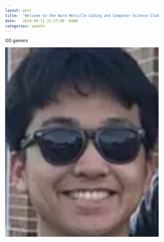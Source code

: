 ```yaml
---
layout: post
title:  "Welcome to the Ward Melville Coding and Computer Science Club Website! Glad you made it!"
date:   2024-09-11 22:27:08 -0400
categories: update
---
```

GG gamers

<img src="assets\images\happie.jpg" alt="Happy" width="500">
